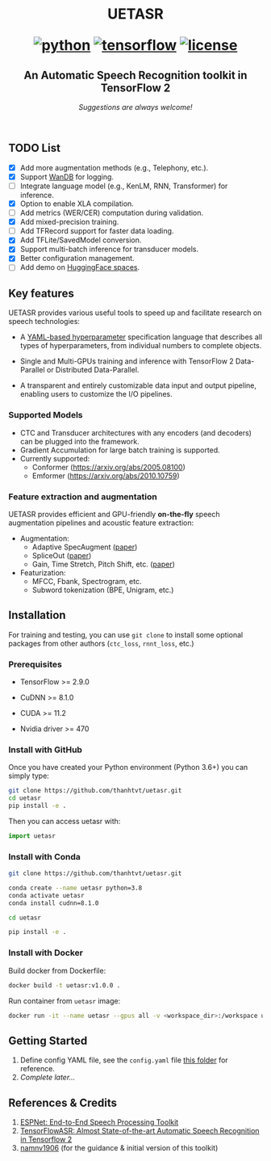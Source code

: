 <div align="center">

<h1> UETASR

[![python](https://img.shields.io/badge/-Python_3.8_%7C_3.9_%7C_3.10-blue?logo=python&logoColor=white)](https://github.com/pre-commit/pre-commit)
[![tensorflow](https://img.shields.io/badge/TensorFlow_2.8_%7C_2.9_%7C_2.10-orange?logo=tensorflow&logoColor=white)](https://www.tensorflow.org/)
[![license](https://img.shields.io/badge/License-MIT-green.svg?labelColor=gray)](https://github.com/ashleve/lightning-hydra-template#license)

</h1>

<h2> An Automatic Speech Recognition toolkit in TensorFlow 2 </h2>

_Suggestions are always welcome!_

</div>

<br>

## TODO List
- [x] Add more augmentation methods (e.g., Telephony, etc.).
- [x] Support [WanDB](https://wandb.ai) for logging.
- [ ] Integrate language model (e.g., KenLM, RNN, Transformer) for inference.
- [x] Option to enable XLA compilation.
- [ ] Add metrics (WER/CER) computation during validation.
- [x] Add mixed-precision training.
- [ ] Add TFRecord support for faster data loading.
- [x] Add TFLite/SavedModel conversion.
- [x] Support multi-batch inference for transducer models.
- [x] Better configuration management.
- [ ] Add demo on [HuggingFace spaces](https://huggingface.co/spaces).

## Key features

UETASR provides various useful tools to speed up and facilitate research on speech technologies:

- A [YAML-based hyperparameter](https://github.com/speechbrain/HyperPyYAML) specification language that describes all types of hyperparameters, from individual numbers to complete objects.

- Single and Multi-GPUs training and inference with TensorFlow 2 Data-Parallel or Distributed Data-Parallel.

- A transparent and entirely customizable data input and output pipeline, enabling users to customize the I/O pipelines.

### Supported Models

- CTC and Transducer architectures with any encoders (and decoders) can be plugged into the framework.
- Gradient Accumulation for large batch training is supported.
- Currently supported:
    + Conformer (https://arxiv.org/abs/2005.08100)
    + Emformer (https://arxiv.org/abs/2010.10759)

### Feature extraction and augmentation

UETASR provides efficient and GPU-friendly **on-the-fly** speech augmentation pipelines and acoustic feature extraction:
- Augmentation:
    + Adaptive SpecAugment ([paper](https://arxiv.org/abs/1912.05533))
    + SpliceOut ([paper](https://arxiv.org/abs/2110.00046))
    + Gain, Time Stretch, Pitch Shift, etc. ([paper](https://www.isca-speech.org/archive/interspeech_2015/ko15_interspeech.html))
- Featurization:
    + MFCC, Fbank, Spectrogram, etc.
    + Subword tokenization (BPE, Unigram, etc.)

## Installation

For training and testing, you can use `git clone` to install some optional packages from other authors (`ctc_loss`, `rnnt_loss`, etc.)

### Prerequisites

- TensorFlow >= 2.9.0

- CuDNN >= 8.1.0

- CUDA >= 11.2

- Nvidia driver >= 470

### Install with GitHub

Once you have created your Python environment (Python 3.6+) you can simply type:

```bash
git clone https://github.com/thanhtvt/uetasr.git
cd uetasr
pip install -e .
```

Then you can access uetasr with:

```python
import uetasr
```

### Install with Conda

```bash
git clone https://github.com/thanhtvt/uetasr.git

conda create --name uetasr python=3.8
conda activate uetasr
conda install cudnn=8.1.0

cd uetasr

pip install -e .
```

### Install with Docker

Build docker from Dockerfile:

```bash
docker build -t uetasr:v1.0.0 .
```

Run container from `uetasr` image:

```bash
docker run -it --name uetasr --gpus all -v <workspace_dir>:/workspace uetasr:v1.0.0 bash
```

## Getting Started
1. Define config YAML file, see the `config.yaml` file [this folder](./egs/vlsp2022/v1/) for reference.
2. *Complete later...*

## References & Credits
1. [ESPNet: End-to-End Speech Processing Toolkit](https://github.com/espnet/espnet)
2. [TensorFlowASR: Almost State-of-the-art Automatic Speech Recognition in Tensorflow 2](https://github.com/TensorSpeech/TensorFlowASR)
3. [namnv1906](https://github.com/namnv1906/) (for the guidance & initial version of this toolkit)